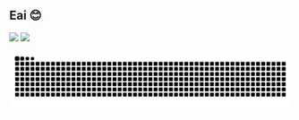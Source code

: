 ## Eai 😊 
<div>
  <a href="https://github.com/gabibizy">
</div>
<div>
  <a href="https://www.linkedin.com/in/gabriela-maria/" target="_blank"><img src="https://img.shields.io/badge/-LinkedIn-%230077B5?style=for-the-badge&logo=linkedin&logoColor=white" target="_blank"></a>
  <a href="http://instagram.com/gabibizy" target="_blank"><img src="https://img.shields.io/badge/-Instagram-%23E4405F?style=for-the-badge&logo=instagram&logoColor=white" target="_blank"></a>
 
  ![Snake animation](https://github.com/gabibizy/gabibizy/blob/output/github-contribution-grid-snake.svg)
  
</div>
